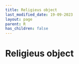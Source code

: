 ```yaml
---
title: Religieus object
last_modified_date: 19-09-2023
layout: page
parent: R
has_children: false
---
```


Religieus object
================

